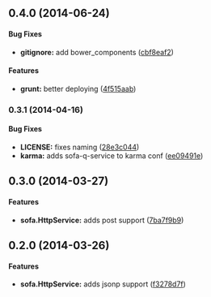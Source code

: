 <a name="0.4.0"></a>
## 0.4.0 (2014-06-24)


#### Bug Fixes

* **gitignore:** add bower_components ([cbf8eaf2](https://github.com/sofa/sofa-http-service/commit/cbf8eaf2bc3178d6b535ed9e4396c7e7a945df83))


#### Features

* **grunt:** better deploying ([4f515aab](https://github.com/sofa/sofa-http-service/commit/4f515aab0e09e154112ccdb1c6c6c92924306bb1))


<a name="0.3.1"></a>
### 0.3.1 (2014-04-16)


#### Bug Fixes

* **LICENSE:** fixes naming ([28e3c044](https://github.com/sofa/sofa-http-service/commit/28e3c044f9604ecc769929275c75d0bef5c21fe9))
* **karma:** adds sofa-q-service to karma conf ([ee09491e](https://github.com/sofa/sofa-http-service/commit/ee09491e1de7bb246733a3b1eee08618e93f522b))


<a name="0.3.0"></a>
## 0.3.0 (2014-03-27)


#### Features

* **sofa.HttpService:** adds post support ([7ba7f9b9](https://github.com/sofa/sofa-http-service/commit/7ba7f9b95f4a35b521c2c5e9768ec8bee9c755b1))


<a name="0.2.0"></a>
## 0.2.0 (2014-03-26)


#### Features

* **sofa.HttpService:** adds jsonp support ([f3278d7f](https://github.com/sofa/sofa-http-service/commit/f3278d7f2b76e139e19151ec572fca438ec0163e))

